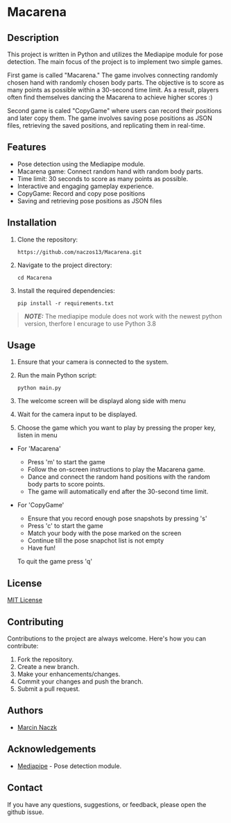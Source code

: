 # Macarena

## Description

This project is written in Python and utilizes the Mediapipe module for pose detection. The main focus of the project is to implement two simple games.

First game is called "Macarena." The game involves connecting randomly chosen hand with randomly chosen body parts. The objective is to score as many points as possible within a 30-second time limit. As a result, players often find themselves dancing the Macarena to achieve higher scores :)

Second game is caled "CopyGame" where users can record their positions and later copy them. The game involves saving pose positions as JSON files, retrieving the saved positions, and replicating them in real-time.

## Features

- Pose detection using the Mediapipe module.
- Macarena game: Connect random hand with random body parts.
- Time limit: 30 seconds to score as many points as possible.
- Interactive and engaging gameplay experience.
- CopyGame: Record and copy pose positions
- Saving and retrieving pose positions as JSON files

## Installation

1. Clone the repository:
   ```
   https://github.com/naczos13/Macarena.git
   ```

2. Navigate to the project directory:
   ```
   cd Macarena
   ```

3. Install the required dependencies:
   ```
   pip install -r requirements.txt
   ```

> **_NOTE:_** The mediapipe module does not work with the newest python version, therfore I encurage to use Python 3.8


## Usage

1. Ensure that your camera is connected to the system.

2. Run the main Python script:
   ```
   python main.py
   ```
4. The welcome screen will be displayd along side with menu

5. Wait for the camera input to be displayed.

6. Choose the game which you want to play by pressing the proper key, listen in menu

* For 'Macarena' 

     * Press 'm' to start the game 
     * Follow the on-screen instructions to play the Macarena game.
     * Dance and connect the random hand positions with the random body parts to score points.
     * The game will automatically end after the 30-second time limit.

* For 'CopyGame'

    * Ensure that you record enough pose snapshots by pressing 's'
    * Press 'c' to start the game
    * Match your body with the pose marked on the screen
    * Continue till the pose snapchot list is not empty
    * Have fun!

    To quit the game press 'q'
  
## License

[MIT License](LICENSE)

## Contributing

Contributions to the project are always welcome. Here's how you can contribute:

1. Fork the repository.
2. Create a new branch.
3. Make your enhancements/changes.
4. Commit your changes and push the branch.
5. Submit a pull request.

## Authors

- [Marcin Naczk](https://github.com/naczos13)

## Acknowledgements

- [Mediapipe](https://mediapipe.dev/) - Pose detection module.

## Contact

If you have any questions, suggestions, or feedback, please open the github issue.

